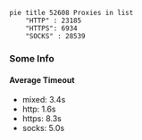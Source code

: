 
```mermaid
pie title 52608 Proxies in list
    "HTTP" : 23185
    "HTTPS": 6934
    "SOCKS" : 28539
```

### Some Info
#### Average Timeout

- mixed: 3.4s
- http: 1.6s
- https: 8.3s
- socks: 5.0s